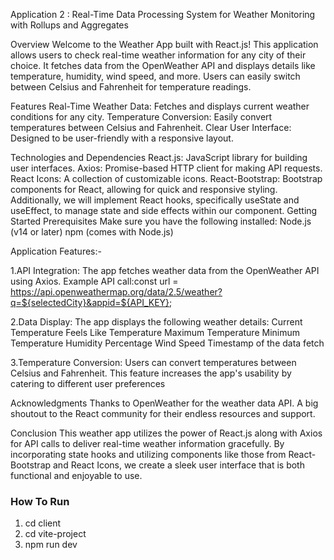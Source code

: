 Application 2 : Real-Time Data Processing System for
Weather Monitoring with Rollups and Aggregates

Overview Welcome to the Weather App built with React.js! This application allows users to check real-time weather information for any city of their choice. It fetches data from the OpenWeather API and displays details like temperature, humidity, wind speed, and more. Users can easily switch between Celsius and Fahrenheit for temperature readings.

Features Real-Time Weather Data: Fetches and displays current weather conditions for any city. Temperature Conversion: Easily convert temperatures between Celsius and Fahrenheit. Clear User Interface: Designed to be user-friendly with a responsive layout.

Technologies and Dependencies React.js: JavaScript library for building user interfaces. Axios: Promise-based HTTP client for making API requests. React Icons: A collection of customizable icons. React-Bootstrap: Bootstrap components for React, allowing for quick and responsive styling. Additionally, we will implement React hooks, specifically useState and useEffect, to manage state and side effects within our component. Getting Started Prerequisites Make sure you have the following installed: Node.js (v14 or later) npm (comes with Node.js)

Application Features:-

1.API Integration: The app fetches weather data from the OpenWeather API using Axios. Example API call:const url = https://api.openweathermap.org/data/2.5/weather?q=${selectedCity}&appid=${API_KEY};

2.Data Display: The app displays the following weather details: Current Temperature Feels Like Temperature Maximum Temperature Minimum Temperature Humidity Percentage Wind Speed Timestamp of the data fetch

3.Temperature Conversion: Users can convert temperatures between Celsius and Fahrenheit. This feature increases the app's usability by catering to different user preferences

Acknowledgments Thanks to OpenWeather for the weather data API. A big shoutout to the React community for their endless resources and support.

Conclusion This weather app utilizes the power of React.js along with Axios for API calls to deliver real-time weather information gracefully. By incorporating state hooks and utilizing components like those from React-Bootstrap and React Icons, we create a sleek user interface that is both functional and enjoyable to use.

### How To Run

1. cd client
2. cd vite-project
3. npm run dev
